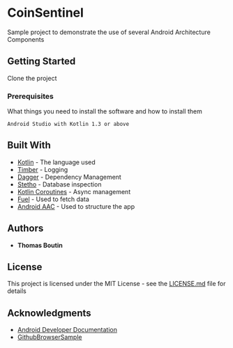 # CoinSentinel

Sample project to demonstrate the use of several Android Architecture Components

## Getting Started

Clone the project

### Prerequisites

What things you need to install the software and how to install them

```
Android Studio with Kotlin 1.3 or above
```

## Built With

* [Kotlin](https://kotlinlang.org/) - The language used
* [Timber](https://github.com/JakeWharton/timber) - Logging
* [Dagger](https://google.github.io/dagger/) - Dependency Management
* [Stetho](https://github.com/facebook/stetho) - Database inspection
* [Kotlin Coroutines](https://github.com/Kotlin/kotlinx.coroutines) - Async management
* [Fuel](https://github.com/kittinunf/Fuel) - Used to fetch data
* [Android AAC](https://developer.android.com/topic/libraries/architecture/) - Used to structure the app

## Authors

* **Thomas Boutin**

## License

This project is licensed under the MIT License - see the [LICENSE.md](LICENSE.md) file for details

## Acknowledgments

* [Android Developer Documentation](https://developer.android.com/)
* [GithubBrowserSample](https://github.com/googlesamples/android-architecture-components/tree/master/GithubBrowserSample)